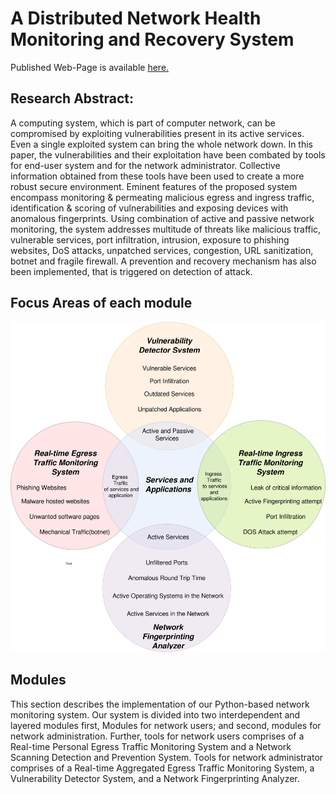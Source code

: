 # A Distributed Network Health Monitoring and Recovery System

Published Web-Page is available <a href="https://newtein.github.io/network_monitoring/" target="_blank"> here.</a>

## Research Abstract: 
A computing system, which is part of computer network, can be compromised by exploiting vulnerabilities present in its active services. Even a single exploited system can bring the whole network down. In this paper, the vulnerabilities and their exploitation have been combated by tools for end-user system and for the network administrator. Collective information obtained from these tools have been used to create a more robust secure environment. Eminent features of the proposed system encompass monitoring & permeating malicious egress and ingress traffic, identification & scoring of vulnerabilities and exposing devices with anomalous fingerprints. Using combination of active and passive network monitoring, the system addresses multitude of threats like malicious traffic, vulnerable services, port infiltration, intrusion, exposure to phishing websites, DoS attacks, unpatched services, congestion, URL sanitization, botnet and fragile firewall. A prevention and recovery mechanism has also been implemented, that is triggered on detection of attack.

## Focus Areas of each module

![alt text](https://raw.githubusercontent.com/newtein/network_monitoring/master/images/compendious_venn.jpg)

## Modules

This section describes the implementation of our Python-based network monitoring system. Our system is divided into two interdependent and layered modules first, Modules for network users; and second, modules for network administration. Further, tools for network users comprises of a Real-time Personal Egress Traffic Monitoring System and a Network Scanning Detection and Prevention System. Tools for network administrator comprises of a Real-time Aggregated Egress Traffic Monitoring System, a Vulnerability Detector System, and a Network Fingerprinting Analyzer.



